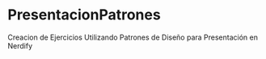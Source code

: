 # PresentacionPatrones
Creacion de Ejercicios Utilizando Patrones de Diseño para Presentación en Nerdify
